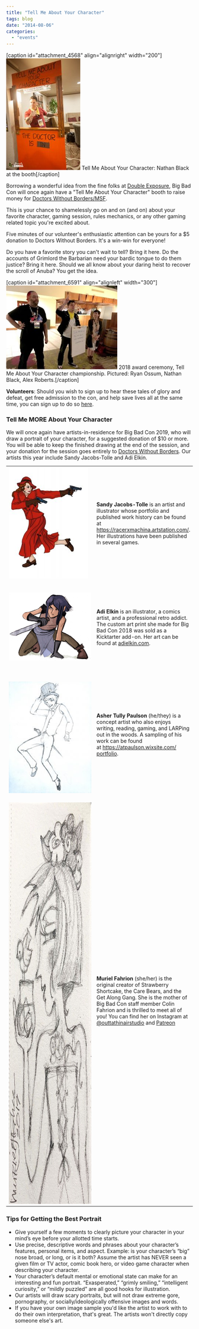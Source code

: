 ```yaml
---
title: "Tell Me About Your Character"
tags: blog
date: "2014-08-06"
categories: 
  - "events"
---
```


\[caption id="attachment\_4568" align="alignright" width="200"\][![Tell Me About Your Character: Nathan Black at the booth](/images/TMAYC_booth-200x300.jpg)](https://www.bigbadcon.com/wp-content/uploads/2017/09/TMAYC_booth.jpg) Tell Me About Your Character: Nathan Black at the booth\[/caption\]

Borrowing a wonderful idea from the fine folks at [Double Exposure](http://www.dexposure.com/home.html), Big Bad Con will once again have a "Tell Me About Your Character" booth to raise money for [Doctors Without Borders/MSF](http://www.doctorswithoutborders.org/).

This is your chance to shamelessly go on and on (and on) about your favorite character, gaming session, rules mechanics, or any other gaming related topic you're excited about.

Five minutes of our volunteer's enthusiastic attention can be yours for a $5 donation to Doctors Without Borders. It's a win-win for everyone!

Do you have a favorite story you can't wait to tell? Bring it here. Do the accounts of Grimlord the Barbarian need your bardic tongue to do them justice? Bring it here. Should we all know about your daring heist to recover the scroll of Anuba? You get the idea.

\[caption id="attachment\_6591" align="alignleft" width="300"\][![](/images/TMAYC-2018-10-14-300x225.jpg)](https://www.bigbadcon.com/wp-content/uploads/2019/05/TMAYC-2018-10-14.jpg) 2018 award ceremony, Tell Me About Your Character championship. Pictured: Ryan Ossum, Nathan Black, Alex Roberts.\[/caption\]

**Volunteers**: Should you wish to sign up to hear these tales of glory and defeat, get free admission to the con, and help save lives all at the same time, you can sign up to do so [here](https://www.bigbadcon.com/volunteer/join-the-rangers/).

### Tell Me MORE About Your Character

We will once again have artists-in-residence for Big Bad Con 2019, who will draw a portrait of your character, for a suggested donation of $10 or more. You will be able to keep the finished drawing at the end of the session, and your donation for the session goes entirely to [Doctors Without Borders](http://www.doctorswithoutborders.org/). Our artists this year include Sandy Jacobs-Tolle and Adi Elkin.

<table><tbody><tr><td width="220"><strong><a href="https://www.bigbadcon.com/wp-content/uploads/2017/09/Scarlett_runandgun_medium.jpg"><img class="alignleft wp-image-4631 size-medium" src="images/Scarlett_runandgun_medium-214x300.jpg" alt="Scarlett_runandgun_medium" width="214" height="300"></a></strong></td><td style="vertical-align: middle;"><strong>Sandy Jacobs-Tolle</strong> is an artist and illustrator whose portfolio and published work history can be found at <a href="https://racerxmachina.artstation.com/">https://racerxmachina.artstation.com/</a>. Her illustrations have been published in several games.</td></tr><tr><td width="300" height="246"><a href="https://www.bigbadcon.com/wp-content/uploads/2018/08/character3_cropped.jpg"><img class="alignright size-medium wp-image-5836" src="images/character3_cropped.jpg" alt="Character by Adi Elkin"></a></td><td style="vertical-align: middle;"><strong>Adi Elkin</strong>&nbsp;is&nbsp;an illustrator, a comics artist, and a professional retro addict. The custom art print&nbsp;she made for Big Bad Con 2018 was sold as a Kicktarter add-on. Her art can be found at&nbsp;<a href="https://www.adielkin.com/">adielkin.com</a>.</td></tr><tr><td>&nbsp;<a href="https://www.bigbadcon.com/wp-content/uploads/2019/09/AsherPaulson_art_medium.jpg"><img class="size-medium wp-image-7999 alignleft" src="images/AsherPaulson_art_medium-225x300.jpg" alt="" width="225" height="300"></a></td><td style="vertical-align: middle;"><strong>Asher Tully Paulson</strong> (he/they) is a concept artist who also enjoys writing, reading, gaming, and LARPing out in the woods. A sampling of his work can be found at&nbsp;<a href="https://atpaulson.wixsite.com/portfolio" target="_blank" rel="noopener" data-saferedirecturl="https://www.google.com/url?q=https://atpaulson.wixsite.com/portfolio&amp;source=gmail&amp;ust=1569267908471000&amp;usg=AFQjCNElQw_UV5051yZLGpTGS6l_3K2frw">https://atpaulson.wixsite.com/<wbr>portfolio</a>.</td></tr><tr><td>&nbsp;<img class="aligncenter size-full wp-image-8019" src="images/Murial-Fahrion-illustration.jpg" alt="" width="817" height="1080"></td><td style="vertical-align: middle;"><strong>Muriel Fahrion</strong> (she/her) is the original creator of Strawberry Shortcake, the Care Bears, and the Get Along Gang. She is the mother of Big Bad Con staff member Colin Fahrion and is thrilled to meet all of you! You can find her on Instagram at <a href="https://www.instagram.com/outtathinairstudio/">@outtathinairstudio</a>&nbsp;and <a href="https://www.patreon.com/outtathinair/posts">Patreon</a></td></tr></tbody></table>

### Tips for Getting the Best Portrait

- Give yourself a few moments to clearly picture your character in your mind’s eye before your allotted time starts.
- Use precise, descriptive words and phrases about your character’s features, personal items, and aspect. Example: is your character’s “big” nose broad, or long, or is it both? Assume the artist has NEVER seen a given film or TV actor, comic book hero, or video game character when describing your character.
- Your character’s default mental or emotional state can make for an interesting and fun portrait. “Exasperated,” “grimly smiling,” “intelligent curiosity,” or “mildly puzzled” are all good hooks for illustration.
- Our artists will draw scary portraits, but will not draw extreme gore, pornography, or socially/ideologically offensive images and words.
- If you have your own image sample you'd like the artist to work with to do their own interpretation, that's great. The artists won't directly copy someone else's art.
